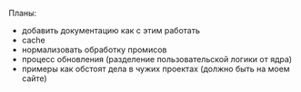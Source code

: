 Планы:

- добавить документацию как с этим работать
- cache
- нормализовать обработку промисов
- процесс обновления (разделение пользовательской логики от ядра)
- примеры как обстоят дела в чужих проектах (должно быть на моем сайте)
